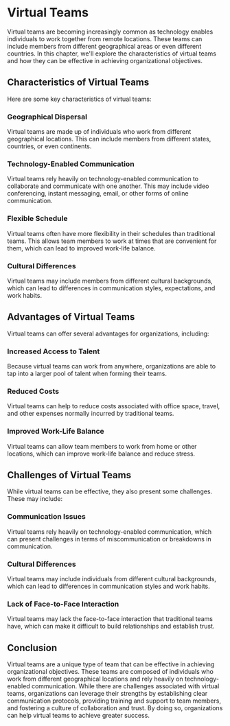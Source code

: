 # Virtual Teams

Virtual teams are becoming increasingly common as technology enables individuals to work together from remote locations. These teams can include members from different geographical areas or even different countries. In this chapter, we'll explore the characteristics of virtual teams and how they can be effective in achieving organizational objectives.

## Characteristics of Virtual Teams

Here are some key characteristics of virtual teams:

### Geographical Dispersal

Virtual teams are made up of individuals who work from different geographical locations. This can include members from different states, countries, or even continents.

### Technology-Enabled Communication

Virtual teams rely heavily on technology-enabled communication to collaborate and communicate with one another. This may include video conferencing, instant messaging, email, or other forms of online communication.

### Flexible Schedule

Virtual teams often have more flexibility in their schedules than traditional teams. This allows team members to work at times that are convenient for them, which can lead to improved work-life balance.

### Cultural Differences

Virtual teams may include members from different cultural backgrounds, which can lead to differences in communication styles, expectations, and work habits.

## Advantages of Virtual Teams

Virtual teams can offer several advantages for organizations, including:

### Increased Access to Talent

Because virtual teams can work from anywhere, organizations are able to tap into a larger pool of talent when forming their teams.

### Reduced Costs

Virtual teams can help to reduce costs associated with office space, travel, and other expenses normally incurred by traditional teams.

### Improved Work-Life Balance

Virtual teams can allow team members to work from home or other locations, which can improve work-life balance and reduce stress.

## Challenges of Virtual Teams

While virtual teams can be effective, they also present some challenges. These may include:

### Communication Issues

Virtual teams rely heavily on technology-enabled communication, which can present challenges in terms of miscommunication or breakdowns in communication.

### Cultural Differences

Virtual teams may include individuals from different cultural backgrounds, which can lead to differences in communication styles and work habits.

### Lack of Face-to-Face Interaction

Virtual teams may lack the face-to-face interaction that traditional teams have, which can make it difficult to build relationships and establish trust.

## Conclusion

Virtual teams are a unique type of team that can be effective in achieving organizational objectives. These teams are composed of individuals who work from different geographical locations and rely heavily on technology-enabled communication. While there are challenges associated with virtual teams, organizations can leverage their strengths by establishing clear communication protocols, providing training and support to team members, and fostering a culture of collaboration and trust. By doing so, organizations can help virtual teams to achieve greater success.
